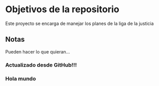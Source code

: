 # Objetivos de la repositorio

Este proyecto se encarga de manejar los planes de la liga de la justicia


## Notas
Pueden hacer lo que quieran...

### Actualizado desde GitHub!!!

### Hola mundo
